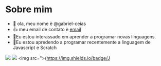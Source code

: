 # Sobre mim

- 👋 ola, meu nome è @gabriel-ceias
- :+1: meu email de contato è [email](serafim.alura@gmail.com.br)
- 👀Eu estou interassado em aprender a programar novas línguagens.
- 🌱Eu estou apredendo a programar recentemente a lìnguagem de Javascript e Scratch


![](https://img.shields.io/badge/Scratch-4D97FF?style=for-the-badge&logo=Scratch&logoColor=white)
![](https://img.shields.io/badge/JavaScript-323330?style=for-the-badge&logo=javascript&logoColor=F7DF1E)
<img src=">(https://img.shields.io/badge/J
